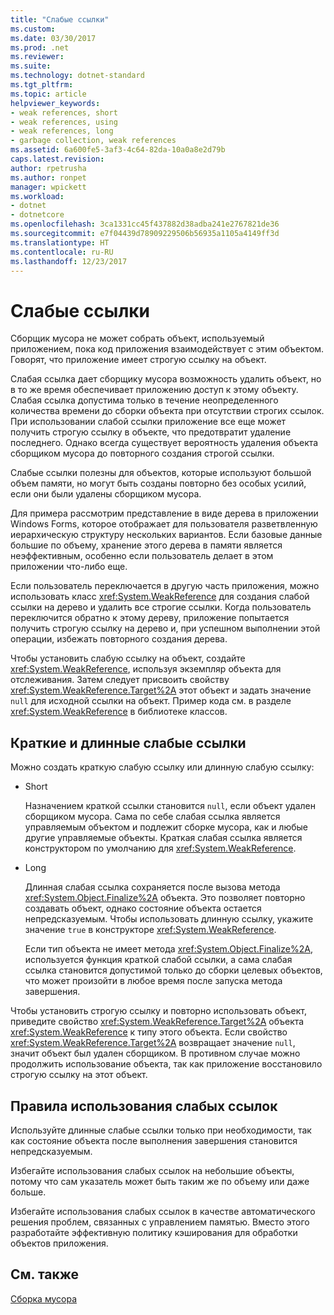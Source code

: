 ```yaml
---
title: "Слабые ссылки"
ms.custom: 
ms.date: 03/30/2017
ms.prod: .net
ms.reviewer: 
ms.suite: 
ms.technology: dotnet-standard
ms.tgt_pltfrm: 
ms.topic: article
helpviewer_keywords:
- weak references, short
- weak references, using
- weak references, long
- garbage collection, weak references
ms.assetid: 6a600fe5-3af3-4c64-82da-10a0a8e2d79b
caps.latest.revision: 
author: rpetrusha
ms.author: ronpet
manager: wpickett
ms.workload:
- dotnet
- dotnetcore
ms.openlocfilehash: 3ca1331cc45f437882d38adba241e2767821de36
ms.sourcegitcommit: e7f04439d78909229506b56935a1105a4149ff3d
ms.translationtype: HT
ms.contentlocale: ru-RU
ms.lasthandoff: 12/23/2017
---
```

# <a name="weak-references"></a>Слабые ссылки
Сборщик мусора не может собрать объект, используемый приложением, пока код приложения взаимодействует с этим объектом. Говорят, что приложение имеет строгую ссылку на объект.  
  
 Слабая ссылка дает сборщику мусора возможность удалить объект, но в то же время обеспечивает приложению доступ к этому объекту. Слабая ссылка допустима только в течение неопределенного количества времени до сборки объекта при отсутствии строгих ссылок. При использовании слабой ссылки приложение все еще может получить строгую ссылку в объекте, что предотвратит удаление последнего. Однако всегда существует вероятность удаления объекта сборщиком мусора до повторного создания строгой ссылки.  
  
 Слабые ссылки полезны для объектов, которые используют большой объем памяти, но могут быть созданы повторно без особых усилий, если они были удалены сборщиком мусора.  
  
 Для примера рассмотрим представление в виде дерева в приложении Windows Forms, которое отображает для пользователя разветвленную иерархическую структуру нескольких вариантов. Если базовые данные большие по объему, хранение этого дерева в памяти является неэффективным, особенно если пользователь делает в этом приложении что-либо еще.  
  
 Если пользователь переключается в другую часть приложения, можно использовать класс <xref:System.WeakReference> для создания слабой ссылки на дерево и удалить все строгие ссылки. Когда пользователь переключится обратно к этому дереву, приложение попытается получить строгую ссылку на дерево и, при успешном выполнении этой операции, избежать повторного создания дерева.  
  
 Чтобы установить слабую ссылку на объект, создайте <xref:System.WeakReference>, используя экземпляр объекта для отслеживания. Затем следует присвоить свойству <xref:System.WeakReference.Target%2A> этот объект и задать значение `null` для исходной ссылки на объект. Пример кода см. в разделе <xref:System.WeakReference> в библиотеке классов.  
  
## <a name="short-and-long-weak-references"></a>Краткие и длинные слабые ссылки  
 Можно создать краткую слабую ссылку или длинную слабую ссылку:  
  
-   Short  
  
     Назначением краткой ссылки становится `null`, если объект удален сборщиком мусора. Сама по себе слабая ссылка является управляемым объектом и подлежит сборке мусора, как и любые другие управляемые объекты.  Краткая слабая ссылка является конструктором по умолчанию для <xref:System.WeakReference>.  
  
-   Long  
  
     Длинная слабая ссылка сохраняется после вызова метода <xref:System.Object.Finalize%2A> объекта. Это позволяет повторно создавать объект, однако состояние объекта остается непредсказуемым. Чтобы использовать длинную ссылку, укажите значение `true` в конструкторе <xref:System.WeakReference>.  
  
     Если тип объекта не имеет метода <xref:System.Object.Finalize%2A>, используется функция краткой слабой ссылки, а сама слабая ссылка становится допустимой только до сборки целевых объектов, что может произойти в любое время после запуска метода завершения.  
  
 Чтобы установить строгую ссылку и повторно использовать объект, приведите свойство <xref:System.WeakReference.Target%2A> объекта <xref:System.WeakReference> к типу этого объекта. Если свойство <xref:System.WeakReference.Target%2A> возвращает значение `null`, значит объект был удален сборщиком. В противном случае можно продолжить использование объекта, так как приложение восстановило строгую ссылку на этот объект.  
  
## <a name="guidelines-for-using-weak-references"></a>Правила использования слабых ссылок  
 Используйте длинные слабые ссылки только при необходимости, так как состояние объекта после выполнения завершения становится непредсказуемым.  
  
 Избегайте использования слабых ссылок на небольшие объекты, потому что сам указатель может быть таким же по объему или даже больше.  
  
 Избегайте использования слабых ссылок в качестве автоматического решения проблем, связанных с управлением памятью. Вместо этого разработайте эффективную политику кэширования для обработки объектов приложения.  
  
## <a name="see-also"></a>См. также  
 [Сборка мусора](../../../docs/standard/garbage-collection/index.md)
